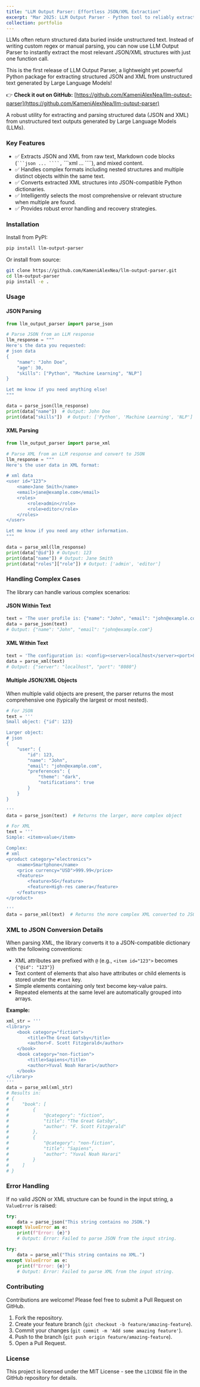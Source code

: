 ```yaml
---
title: "LLM Output Parser: Effortless JSON/XML Extraction"
excerpt: "Mar 2025: LLM Output Parser - Python tool to reliably extract JSON/XML from unstructured LLM text outputs <br/><img src='/images/llm-output-parser.jpg'>"
collection: portfolio
---
```


LLMs often return structured data buried inside unstructured text. Instead of writing custom regex or manual parsing, you can now use LLM Output Parser to instantly extract the most relevant JSON/XML structures with just one function call.

This is the first release of LLM Output Parser, a lightweight yet powerful Python package for extracting structured JSON and XML from unstructured text generated by Large Language Models!

👉 **Check it out on GitHub:** [https://github.com/KameniAlexNea/llm-output-parser](https://github.com/KameniAlexNea/llm-output-parser)

A robust utility for extracting and parsing structured data (JSON and XML) from unstructured text outputs generated by Large Language Models (LLMs).

### Key Features

-   ✅ Extracts JSON and XML from raw text, Markdown code blocks (` ```json ... ````, ` ```xml ... ````), and mixed content.
-   ✅ Handles complex formats including nested structures and multiple distinct objects within the same text.
-   ✅ Converts extracted XML structures into JSON-compatible Python dictionaries.
-   ✅ Intelligently selects the most comprehensive or relevant structure when multiple are found.
-   ✅ Provides robust error handling and recovery strategies.

### Installation

Install from PyPI:
```bash
pip install llm-output-parser
```
Or install from source:
```bash
git clone https://github.com/KameniAlexNea/llm-output-parser.git
cd llm-output-parser
pip install -e .
```

### Usage

#### JSON Parsing

```python
from llm_output_parser import parse_json

# Parse JSON from an LLM response
llm_response = """
Here's the data you requested:
# json data
{
    "name": "John Doe",
    "age": 30,
    "skills": ["Python", "Machine Learning", "NLP"]
}

Let me know if you need anything else!
"""

data = parse_json(llm_response)
print(data["name"])  # Output: John Doe
print(data["skills"])  # Output: ['Python', 'Machine Learning', 'NLP']
```

#### XML Parsing

```python
from llm_output_parser import parse_xml

# Parse XML from an LLM response and convert to JSON
llm_response = """
Here's the user data in XML format:

# xml data
<user id="123">
    <name>Jane Smith</name>
    <email>jane@example.com</email>
    <roles>
        <role>admin</role>
        <role>editor</role>
    </roles>
</user>

Let me know if you need any other information.
"""

data = parse_xml(llm_response)
print(data["@id"]) # Output: 123
print(data["name"]) # Output: Jane Smith
print(data["roles"]["role"]) # Output: ['admin', 'editor']
```

### Handling Complex Cases

The library can handle various complex scenarios:

#### JSON Within Text

```python
text = 'The user profile is: {"name": "John", "email": "john@example.com"}'
data = parse_json(text)
# Output: {"name": "John", "email": "john@example.com"}
```

#### XML Within Text

```python
text = 'The configuration is: <config><server>localhost</server><port>8080</port></config>'
data = parse_xml(text)
# Output: {"server": "localhost", "port": "8080"}
```

#### Multiple JSON/XML Objects

When multiple valid objects are present, the parser returns the most comprehensive one (typically the largest or most nested).

```python
# For JSON
text = '''
Small object: {"id": 123}

Larger object:
# json
{
    "user": {
        "id": 123,
        "name": "John",
        "email": "john@example.com",
        "preferences": {
            "theme": "dark",
            "notifications": true
        }
    }
}

'''
data = parse_json(text)  # Returns the larger, more complex object

# For XML
text = '''
Simple: <item>value</item>

Complex:
# xml
<product category="electronics">
    <name>Smartphone</name>
    <price currency="USD">999.99</price>
    <features>
        <feature>5G</feature>
        <feature>High-res camera</feature>
    </features>
</product>

'''
data = parse_xml(text)  # Returns the more complex XML converted to JSON
```

### XML to JSON Conversion Details

When parsing XML, the library converts it to a JSON-compatible dictionary with the following conventions:

-   XML attributes are prefixed with `@` (e.g., `<item id="123">` becomes `{"@id": "123"}`)
-   Text content of elements that also have attributes or child elements is stored under the `#text` key.
-   Simple elements containing only text become key-value pairs.
-   Repeated elements at the same level are automatically grouped into arrays.

**Example:**

```python
xml_str = '''
<library>
    <book category="fiction">
        <title>The Great Gatsby</title>
        <author>F. Scott Fitzgerald</author>
    </book>
    <book category="non-fiction">
        <title>Sapiens</title>
        <author>Yuval Noah Harari</author>
    </book>
</library>
'''
data = parse_xml(xml_str)
# Results in:
# {
#     "book": [
#         {
#             "@category": "fiction",
#             "title": "The Great Gatsby",
#             "author": "F. Scott Fitzgerald"
#         },
#         {
#             "@category": "non-fiction",
#             "title": "Sapiens",
#             "author": "Yuval Noah Harari"
#         }
#     ]
# }
```

### Error Handling

If no valid JSON or XML structure can be found in the input string, a `ValueError` is raised:

```python
try:
    data = parse_json("This string contains no JSON.")
except ValueError as e:
    print(f"Error: {e}")
    # Output: Error: Failed to parse JSON from the input string.

try:
    data = parse_xml("This string contains no XML.")
except ValueError as e:
    print(f"Error: {e}")
    # Output: Error: Failed to parse XML from the input string.
```

### Contributing

Contributions are welcome! Please feel free to submit a Pull Request on GitHub.

1.  Fork the repository.
2.  Create your feature branch (`git checkout -b feature/amazing-feature`).
3.  Commit your changes (`git commit -m 'Add some amazing feature'`).
4.  Push to the branch (`git push origin feature/amazing-feature`).
5.  Open a Pull Request.

### License

This project is licensed under the MIT License - see the `LICENSE` file in the GitHub repository for details.

